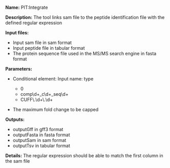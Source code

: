 **Name:** PIT:Integrate

**Description:**
The tool links sam file to the peptide identification file with the defined regular expression

**Input files:**
* Input sam file in sam format
* Input peptide file in tabular format
* The protein sequence file used in the MS/MS search engine in fasta format

**Parameters:**
* Conditional element: Input name: type
  * 0
  * comp\\d+_c\\d+_seq\\d+
  * CUFF\\.\\d+\\.\\d+

* The maximum fold change to be capped

**Outputs:**
* outputGff in gff3 format
* outputFasta in fasta format
* outputSam in sam format
* outputTsv in tabular format

**Details:**
The regular expression should be able to match the first column in the sam file
